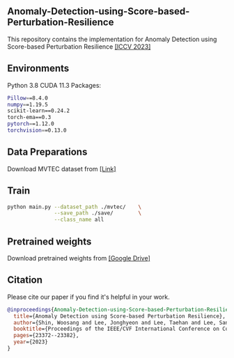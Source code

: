 ## Anomaly-Detection-using-Score-based-Perturbation-Resilience

This repository contains the implementation for Anomaly Detection using Score-based Perturbation Resilience
[[ICCV 2023]](https://openaccess.thecvf.com/content/ICCV2023/papers/Shin_Anomaly_Detection_using_Score-based_Perturbation_Resilience_ICCV_2023_paper.pdf)

## Environments 
Python 3.8
CUDA 11.3
Packages:
```bash
Pillow==8.4.0
numpy==1.19.5
scikit-learn==0.24.2
torch-ema==0.3
pytorch==1.12.0
torchvision==0.13.0
```
## Data Preparations
Download MVTEC dataset from [[Link]](https://www.mvtec.com/company/research/datasets/mvtec-ad)

## Train
```bash
python main.py --dataset_path ./mvtec/    \
               --save_path ./save/        \
               --class_name all

```
## Pretrained weights
Download pretrained weights from [[Google Drive]](https://drive.google.com/drive/folders/1fvF1RFeOCWIraWhTUu71ZX1TX5Za8_kb?usp=drive_link)

## Citation
Please cite our paper if you find it's helpful in your work.

``` bibtex
@inproceedings{Anomaly-Detection-using-Score-based-Perturbation-Resilience,
  title={Anomaly Detection using Score-based Perturbation Resilience},
  author={Shin, Woosang and Lee, Jonghyeon and Lee, Taehan and Lee, Sangmoon and Yun, Jong Pil},
  booktitle={Proceedings of the IEEE/CVF International Conference on Computer Vision},
  pages={23372--23382},
  year={2023}
}
```

